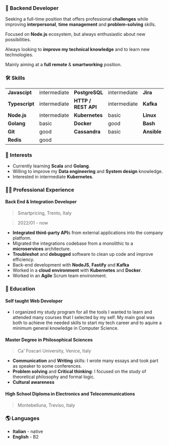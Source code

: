### 🎯 Backend Developer

Seeking a full-time position that offers professional **challenges**
while improving **interpersonal**, **time** **management** and **problem-solving**
skills.

Focused on **Node.js** ecosystem, but always enthusiastic about new possibilities.

Always looking to **improve my technical knowledge** and to learn new technologies.

Mainly aiming at a **full remote** & **smartworking** position.

### 🛠 Skills

|                |              |                     |              |             |       |
|----------------|--------------|---------------------|--------------|-------------|-------|
| **Javascipt**  | intermediate | **PostgreSQL**      | intermediate | **Jira**    | basic |
| **Typescript** | intermediate | **HTTP / REST API** | intermediate | **Kafka**   | good  |
| **Node.js**    | intermediate | **Kubernetes**      | basic        | **Linux**   | good  |
| **Golang**     | basic        | **Docker**          | good         | **Bash**    | good  |
| **Git**        | good         | **Cassandra**       | basic        | **Ansible** | basic |
| **Redis**      | good         |                     |              |             |       |

### 🔭 Interests

- Currently learning **Scala** and **Golang**.
- Willing to improve my **Data engineering** and **System design** knowledge.
- Interested in intermediate **Kubernetes**.

### 👨‍🔧 Professional Experience

#### Back End & Integration Developer

> Smartpricing, Trento, Italy

> 2022/01 - now

- **Integrated third-party API**s from external applications into the company platform.
- Migrated the integrations codebase from a monolithic to a **microservices** architecture.
- **Troubleshot** and **debugged** software to clean up code and improve efficiency.
- Back-end development with **NodeJS**, **Fastify** and **Kafka**
- Worked in a **cloud environment** with **Kubernetes** and **Docker**.
- Worked in an **Agile** Scrum team environment.

### 📃 Education

#### Self taught Web Developer

- I organized my study program for all the tools I wanted to learn and attended many courses that I selected by my self. My main goal was both to achieve the needed skills to start my tech career and to aquire a minimum general knowledge in Computer Science.

#### Master Degree in Philosophical Sciences

> Ca' Foscari University, Venice, Italy

- **Communication** and **Writing** skills: I wrote many essays and took part as speaker to some conferences.
- **Problem solving** and **Critical thinking**: I focused on the study of theoretical philosophy and formal logic.
- **Cultural awareness**

#### High School Diploma in Electronics and Telecommunications

> Montebelluna, Treviso, Italy

### 🌎 Languages

- **Italian** - native
- **English** - B2
